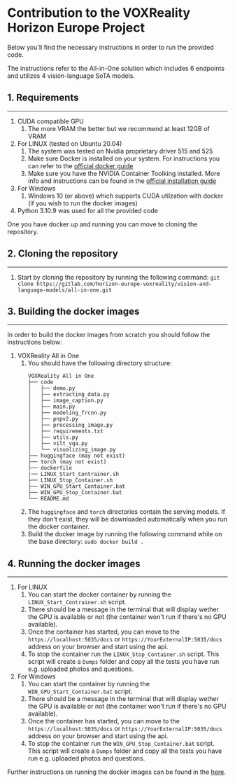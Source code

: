 # Contribution to the VOXReality Horizon Europe Project 

Below you'll find the necessary instructions in order to run the provided code.

The instructions refer to the All-in-One solution which includes 6 endpoints and utilizes 4 vision-language SoTA models.


## 1. Requirements
---
1. CUDA compatible GPU 
   1. The more VRAM the better but we recommend at least 12GB of VRAM
2. For LINUX (tested on Ubuntu 20.04)
   1. The system was tested on Nvidia proprietary driver 515 and 525
   2. Make sure Docker is installed on your system. For instructions you can refer to the [official docker guide](https://docs.docker.com/desktop/install/ubuntu/)
   3. Make sure you have the NVIDIA Container Toolking installed. More info and instructions can be found in the [official installation guide](https://docs.nvidia.com/datacenter/cloud-native/container-toolkit/install-guide.html#docker)
3. For Windows
   1. Windows 10 (or above) which supports CUDA utilzation with docker (if you wish to run the docker images)
4. Python 3.10.9 was used for all the provided code

One you have docker up and running you can move to cloning the repository.

## 2. Cloning the repository
---
1. Start by cloning the repository by running the following command:
   `git clone https://gitlab.com/horizon-europe-voxreality/vision-and-language-models/all-in-one.git`

## 3. Building the docker images
---
In order to build the docker images from scratch you should follow the instructions below:

1. VOXReality All in One
   1. You should have the following directory structure:
      ```
      VOXReality All in One
      ├── code
      │   ├── demo.py
      │   ├── extracting_data.py
      │   ├── image_caption.py
      │   ├── main.py
      │   ├── modeling_frcnn.py
      │   ├── pnpv2.py
      │   ├── processing_image.py
      │   ├── requirements.txt
      │   ├── utils.py
      │   ├── vilt_vqa.py
      │   └── visualizing_image.py  
      ├── huggingface (may not exist)
      ├── torch (may not exist)
      ├── dockerfile
      |── LINUX_Start_Contrainer.sh
      ├── LINUX_Stop_Container.sh
      ├── WIN_GPU_Start_Container.bat
      ├── WIN_GPU_Stop_Container.bat
      └── README.md
      ```
     2. The `huggingface` and `torch` directories contain the serving models. If they don't exist, they will be downloaded automatically when you run the docker container.
     3. Build the docker image by running the following command while on the base directory:
         `sudo docker build .`


## 4. Running the docker images
---
1. For LINUX
   1. You can start the docker container by running the `LINUX_Start_Contrainer.sh` script.
   2. There should be a message in the terminal that will display wether the GPU is available or not (the container won't run if there's no GPU available).
   3. Once the container has started, you can move to the `https://localhost:5035/docs` or `https://YourExternalIP:5035/docs` address on your browser and start using the api.
   4. To stop the container run the `LINUX_Stop_Container.sh` script. This script will create a `Dumps` folder and copy all the tests you have run e.g. uploaded photos and questions.
2. For Windows
   1. You can start the container by running the `WIN_GPU_Start_Container.bat` script.
   2. There should be a message in the terminal that will display wether the GPU is available or not (the container won't run if there's no GPU available).
   3. Once the container has started, you can move to the `https://localhost:5035/docs` or `https://YourExternalIP:5035/docs` address on your browser and start using the api.
   4. To stop the container run the `WIN_GPU_Stop_Container.bat` script. This script will create a `Dumps` folder and copy all the tests you have run e.g. uploaded photos and questions.


Further instructions on running the docker images can be found in the [here](DockerInstruction.md).
